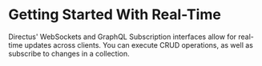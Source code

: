 # Getting Started With Real-Time

Directus' WebSockets and GraphQL Subscription interfaces allow for real-time updates across clients. You can execute CRUD operations, as well as subscribe to changes in a collection.

<Card
  title="WebSockets"
  h="2"
  text="Learn how to use Directus' WebSockets Interface."
  url="/guides/real-time/getting-started/websockets" />